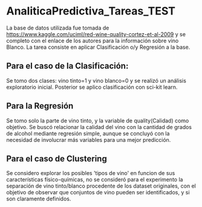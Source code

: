 # AnaliticaPredictiva_Tareas_TEST
La base de datos utilizada fue tomada de 
https://www.kaggle.com/uciml/red-wine-quality-cortez-et-al-2009
y se completo con el enlace de los autores para la información sobre vino Blanco.
La tarea consiste en aplicar Clasificación o/y Regresión a la base.
## Para el caso de la Clasificación: 
Se tomo dos clases: vino tinto=1 y vino blanco=0 y se realizó un análisis exploratorio inicial. Posterior se aplico clasificación con sci-kit learn.

## Para la Regresión
Se tomo solo la parte de vino tinto, y la variable de quality(Calidad) como objetivo.
Se buscó relacionar la calidad del vino con la cantidad de grados de alcohol mediante regresión simple, aunque se concluyó con la necesidad de involucrar más variables para una mejor predicción.

## Para el caso de Clustering
Se considero explorar los posibles 'tipos de vino' en funcion de sus características físico-químicas, no se consideró para el experimento la separación de vino tinto/blanco procedente de los dataset originales, con el objetivo de observar que conjuntos de vino pueden ser identificados, y si son claramente definidos.
